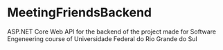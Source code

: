 # MeetingFriendsBackend
ASP.NET Core Web API for the backend of the project made for Software Engeneering course of Universidade Federal do Rio Grande do Sul 

